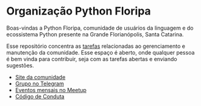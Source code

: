 # Organização Python Floripa

Boas-vindas a Python Floripa, comunidade de usuários da linguagem e do ecossistema Python presente na Grande Florianópolis, Santa Catarina.

Esse repositório concentra as [tarefas](/issues) relacionadas ao gerenciamento e manutenção da comunidade. Esse espaço é aberto, onde qualquer pessoa é bem vinda para contribuir, seja com as tarefas abertas e enviando sugestões.

- [Site da comunidade](https://floripa.sc.python.org.br/)
- [Grupo no Telegram](https://t.me/pythonfloripa)
- [Eventos mensais no Meetup](https://www.meetup.com/pt-BR/Floripa-Python-Meetup/)
- [Código de Conduta](https://python.org.br/cdc)

